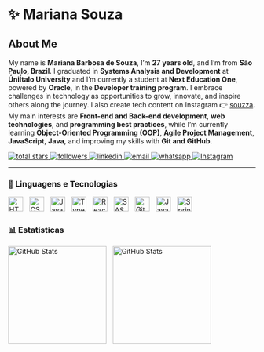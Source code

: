 # ✨ Mariana Souza

##  About Me
My name is **Mariana Barbosa de Souza**, I’m **27 years old**, and I’m from **São Paulo, Brazil**. I graduated in **Systems Analysis and Development** at **ÚniÍtalo University** and I’m currently a student at **Next Education One**, powered by **Oracle**, in the **Developer training program**. I embrace challenges in technology as opportunities to grow, innovate, and inspire others along the journey. I also create tech content on Instagram 👉 [souzza](https://www.instagram.com/souzza). My main interests are **Front-end and Back-end development**, **web technologies**, and **programming best practices**, while I’m currently learning **Object-Oriented Programming (OOP)**, **Agile Project Management**, **JavaScript**, **Java**, and improving my skills with **Git and GitHub**.


<p align="left">
    <a href="https://github.com/souzzadev?tab=repositories&sort=stargazers">
        <img 
            alt="total stars" 
            title="Total stars on GitHub" 
            src="https://custom-icon-badges.demolab.com/github/stars/souzzadev?color=55960c&style=for-the-badge&labelColor=488207&logo=star&label=estrelas"
        />
    </a>
    <a href="https://github.com/souzzadev?tab=followers">
        <img 
            alt="followers" 
            title="Follow me on Github" 
            src="https://custom-icon-badges.demolab.com/github/followers/souzzadev?color=236ad3&labelColor=1155ba&style=for-the-badge&logo=github&label=Seguidores&logoColor=white"
        />
    </a>
<a href="https://www.linkedin.com/in/marianabarbosa-souza" target="_blank">
    <img 
        alt="linkedin" 
        title="Connect on LinkedIn" 
        src="https://img.shields.io/badge/LinkedIn-0A66C2?style=for-the-badge&logo=linkedin&logoColor=white"
    />
  </a>
 <a href="mailto:souzzadev@gmail.com">
    <img 
        alt="email" 
        title="Email me" 
        src="https://img.shields.io/badge/Email-D14836?style=for-the-badge&logo=gmail&logoColor=white"
    />
  </a>

  <a href="https://wa.me/551198885-6516" target="_blank">
    <img 
        alt="whatsapp" 
        title="Chat on WhatsApp" 
        src="https://img.shields.io/badge/WhatsApp-25D366?style=for-the-badge&logo=whatsapp&logoColor=white"
    />
  </a>

  <a href="https://www.instagram.com/souzza" target="_blank">
    <img 
        alt="Instagram" 
        title="Follow me on Instagram" 
        src="https://img.shields.io/badge/Instagram-E4405F?style=for-the-badge&logo=instagram&logoColor=white"
    />
</a>


</p>

---

### 🤖 Linguagens e Tecnologias

<img 
    align="left" 
    alt="HTML"
    title="HTML" 
    width="30px" 
    style="padding-right: 10px;" 
    src="https://cdn.jsdelivr.net/gh/devicons/devicon@latest/icons/html5/html5-original.svg" 
/>
<img 
    align="left" 
    alt="CSS" 
    title="CSS"
    width="30px" 
    style="padding-right: 10px;" 
    src="https://cdn.jsdelivr.net/gh/devicons/devicon@latest/icons/css3/css3-original.svg" 
/>
<img 
    align="left" 
    alt="JavaScript" 
    title="JavaScript"
    width="30px" 
    style="padding-right: 10px;" 
    src="https://cdn.jsdelivr.net/gh/devicons/devicon@latest/icons/javascript/javascript-original.svg" 
/>
<img 
    align="left" 
    alt="TypeScript"
    title="TypeScript" 
    width="30px" 
    style="padding-right: 10px;" 
    src="https://cdn.jsdelivr.net/gh/devicons/devicon@latest/icons/typescript/typescript-original.svg" 
/>
<img 
    align="left" 
    alt="React"
    title="React" 
    width="30px" 
    style="padding-right: 10px;" 
    src="https://cdn.jsdelivr.net/gh/devicons/devicon@latest/icons/react/react-original.svg" 
/>
<img 
    align="left" 
    alt="SASS" 
    title="SASS"
    width="30px" 
    style="padding-right: 10px;" 
    src="https://cdn.jsdelivr.net/gh/devicons/devicon@latest/icons/sass/sass-original.svg" 
/>
<img 
    align="left" 
    alt="Git" 
    title="Git"
    width="30px" 
    style="padding-right: 10px;" 
    src="https://cdn.jsdelivr.net/gh/devicons/devicon@latest/icons/git/git-original.svg" 
/>
<img 
    align="left" 
    alt="Java" 
    title="Java"
    width="30px" 
    style="padding-right: 10px;" 
    src="https://cdn.jsdelivr.net/gh/devicons/devicon@latest/icons/java/java-original.svg" 
/>
<img 
    align="left" 
    alt="Spring" 
    title="Spring"
    width="30px" 
    style="padding-right: 10px;" 
    src="https://cdn.jsdelivr.net/gh/devicons/devicon@latest/icons/spring/spring-original.svg" 
/>
<br/>
<br/>

### 📊 Estatísticas

<p>
  <img 
    align="left" 
    alt="GitHub Stats" 
    height="200" 
    style="padding-right: 10px;" 
    src="https://github-readme-stats.vercel.app/api?username=souzzadev&show_icons=true&theme=cobalt&include_all_commits=true&locale=pt-br" 
  />
<img 
      align="left" 
      alt="GitHub Stats" 
      height="200" 
      src="https://github-readme-stats.vercel.app/api/top-langs/?username=souzzadev&theme=cobalt&layout=compact&custom_title=Tecnologias&langs_count=9" 
  />

</p>

<br/>
<br/>





